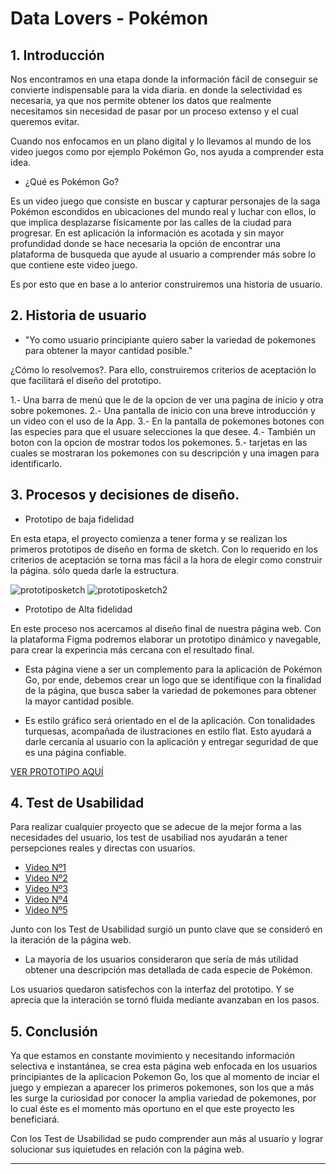 # Data Lovers - Pokémon


## 1. Introducción 

Nos encontramos en una etapa donde la información fácil de conseguir se convierte indispensable para la vida diaria. en donde la selectividad es necesaria, ya que nos permite obtener los datos que realmente necesitamos sin necesidad de pasar por un proceso extenso y el cual queremos evitar.

Cuando nos enfocamos en un plano digital y lo llevamos al mundo de los video juegos como por ejemplo Pokémon Go, nos ayuda a comprender esta idea.

* ¿Qué es Pokémon Go?

Es un video juego que consiste en buscar y capturar personajes de la saga Pokémon escondidos en ubicaciones del mundo real y luchar con ellos, lo que implica desplazarse físicamente por las calles de la ciudad para progresar. En est aplicación la información es acotada y sin mayor profundidad donde se hace necesaria la opción de encontrar una plataforma de busqueda que ayude al usuario a comprender más sobre lo que contiene este video juego.

Es por esto que en base a lo anterior construiremos una historia de usuario.

## 2. Historia de usuario 

 * "Yo como usuario principiante quiero saber la variedad de pokemones para obtener la mayor cantidad posible."

¿Cómo lo resolvemos?. Para ello, construiremos criterios de aceptación lo que facilitará el diseño del prototipo.

1.- Una barra de menú que le de la opcion de ver una pagina de inicio y otra sobre pokemones.
2.- Una pantalla de inicio con una breve introducción y un video con el uso de la App.
3.- En la pantalla de pokemones botones con las especies para que el usuare selecciones la que desee.
4.- También un boton con la opcion de mostrar todos los pokemones.
5.- tarjetas en las cuales se mostraran los pokemones con su descripción y una imagen para identificarlo.


## 3. Procesos y decisiones de diseño.


* Prototipo de baja fidelidad

En esta etapa, el proyecto comienza a tener forma y se realizan los primeros prototipos de diseño en forma de sketch.
Con lo requerido en los criterios de aceptación se torna mas fácil a la hora de elegir como construir la página. sólo queda darle la estructura.


![prototiposketch]()
![prototiposketch2]()


* Prototipo de Alta fidelidad

En este proceso nos acercamos al diseño final de nuestra página web. Con la plataforma Figma podremos elaborar un prototipo dinámico y navegable, para crear la experincia más cercana con el resultado final.

- Esta página viene a ser un complemento para la aplicación de Pokémon Go, por ende, debemos crear un logo que se identifique con la finalidad de la página, que busca saber la variedad de pokemones para obtener la mayor cantidad posible.

- Es estilo gráfico será orientado en el de la aplicación. Con tonalidades turquesas, acompañada de ilustraciones en estilo flat. Esto ayudará a darle cercanía al usuario con la aplicación y entregar seguridad de que es una página confiable. 


[VER PROTOTIPO AQUÍ](https://www.figma.com/proto/tyxIXUb9jzHFOhRKI79EYi/Pokemon?node-id=1%3A3&scaling=scale-down)


## 4. Test de Usabilidad

Para realizar cualquier proyecto que se adecue de la mejor forma a las necesidades del usuario, los test de usabiliad nos ayudarán a tener persepciones reales y directas con usuarios.

- [Video Nº1]()
- [Video Nº2]()
- [Video Nº3]()
- [Video Nº4]()
- [Video Nº5]()

Junto con los Test de Usabilidad surgió un punto clave que se consideró en la iteración de la página web.

- La mayoría de los usuarios consideraron que sería de más utilidad obtener una descripción mas detallada de cada especie de Pokémon.

Los usuarios quedaron satisfechos con la interfaz del prototipo. Y se aprecia que la interación se tornó fluida mediante avanzaban en los pasos.

## 5. Conclusión

Ya que estamos en constante movimiento y necesitando información selectiva e instantánea, se crea esta página web enfocada en los usuarios principiantes de la aplicacion Pokemon Go, los que al momento de inciar el juego y empiezan a aparecer los primeros pokemones, son los que a más les surge la curiosidad por conocer la amplia variedad de pokemones, por lo cual éste es el momento más oportuno en el que este proyecto les beneficiará.

Con los Test de Usabilidad se pudo comprender aun más al usuario y lograr solucionar sus iquietudes en relación con la página web.


***